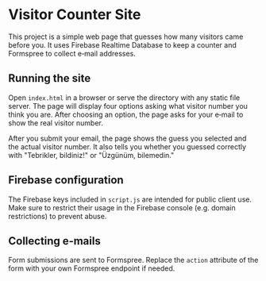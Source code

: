 # Visitor Counter Site

This project is a simple web page that guesses how many visitors came before you. It uses Firebase Realtime Database to keep a counter and Formspree to collect e‑mail addresses.

## Running the site

Open `index.html` in a browser or serve the directory with any static file server. The page will display four options asking what visitor number you think you are. After choosing an option, the page asks for your e‑mail to show the real visitor number.

After you submit your email, the page shows the guess you selected and the actual visitor number. It also tells you whether you guessed correctly with "Tebrikler, bildiniz!" or "Üzgünüm, bilemedin."

## Firebase configuration

The Firebase keys included in `script.js` are intended for public client use. Make sure to restrict their usage in the Firebase console (e.g. domain restrictions) to prevent abuse.

## Collecting e‑mails

Form submissions are sent to Formspree. Replace the `action` attribute of the form with your own Formspree endpoint if needed.
